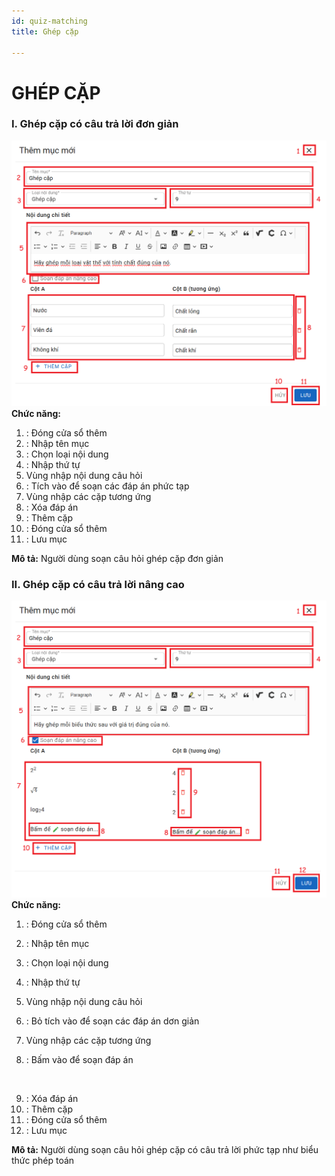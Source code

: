 ```yaml
---
id: quiz-matching
title: Ghép cặp

---
```


# GHÉP CẶP
### I. Ghép cặp có câu trả lời đơn giản
![](../../../static/img/soan-hoc-lieu-so/quiz-matching/ghep-cap.png)
__Chức năng:__ 
1. <img src="/docs-lms-hls/img/chung/dong.png" alt="" width="30" />: Đóng cửa sổ thêm
2. <img src="/docs-lms-hls/img/chung/ten-muc.png" alt="" width="80" />: Nhập tên mục
3. <img src="/docs-lms-hls/img/soan-hoc-lieu-so/quiz-matching/loai.png" alt="" width="90" />: Chọn loại nội dung
4. <img src="/docs-lms-hls/img/chung/thu-tu.png" alt="" width="60" />: Nhập thứ tự
5. Vùng nhập nội dung câu hỏi
6. <img src="/docs-lms-hls/img/soan-hoc-lieu-so/quiz-single-choice/tich.png" alt="" width="180" />: Tích vào để soạn các đáp án phức tạp
7. Vùng nhập các cặp tương ứng
8. <img src="/docs-lms-hls/img/chung/xoa.png" alt="" width="30" />: Xóa đáp án
9. <img src="/docs-lms-hls/img/soan-hoc-lieu-so/quiz-matching/them.png" alt="" width="110" />: Thêm cặp
10. <img src="/docs-lms-hls/img/chung/huy.png" alt="" width="40" />: Đóng cửa sổ thêm
11. <img src="/docs-lms-hls/img/chung/luu.png" alt="" width="50" />: Lưu mục  

__Mô tả:__ Người dùng soạn câu hỏi ghép cặp đơn giản

### II. Ghép cặp có câu trả lời nâng cao
![](../../../static/img/soan-hoc-lieu-so/quiz-matching/ghep-cap-phuc-tap.png)
__Chức năng:__ 
1. <img src="/docs-lms-hls/img/chung/dong.png" alt="" width="30" />: Đóng cửa sổ thêm
2. <img src="/docs-lms-hls/img/chung/ten-muc.png" alt="" width="80" />: Nhập tên mục
3. <img src="/docs-lms-hls/img/soan-hoc-lieu-so/quiz-single-choice/loai.png" alt="" width="130" />: Chọn loại nội dung
4. <img src="/docs-lms-hls/img/chung/thu-tu.png" alt="" width="60" />: Nhập thứ tự
5. Vùng nhập nội dung câu hỏi
6. <img src="/docs-lms-hls/img/soan-hoc-lieu-so/quiz-single-choice/tich2.png" alt="" width="180" />: Bỏ tích vào để soạn các đáp án dơn giản
7. Vùng nhập các cặp tương ứng

8. <img src="/docs-lms-hls/img/soan-hoc-lieu-so/quiz-single-choice/soan.png" alt="" width="200" />: Bấm vào để soạn đáp án
<img src="/docs-lms-hls/img/soan-hoc-lieu-so/quiz-single-choice/soan-nang-cao.png" alt="" width="600" />

9. <img src="/docs-lms-hls/img/chung/xoa.png" alt="" width="30" />: Xóa đáp án
10. <img src="/docs-lms-hls/img/soan-hoc-lieu-so/quiz-matching/them.png" alt="" width="110" />: Thêm cặp
11. <img src="/docs-lms-hls/img/chung/huy.png" alt="" width="40" />: Đóng cửa sổ thêm
12. <img src="/docs-lms-hls/img/chung/luu.png" alt="" width="50" />: Lưu mục  

__Mô tả:__ Người dùng soạn câu hỏi ghép cặp có câu trả lời phức tạp như biểu thức phép toán
